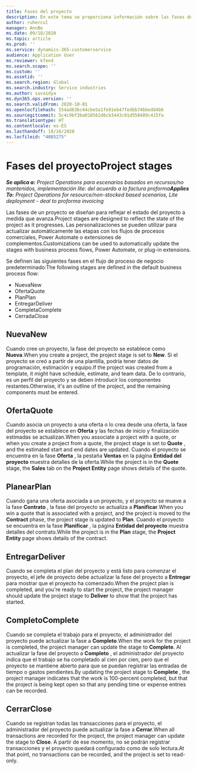 ```yaml
---
title: Fases del proyecto
description: En este tema se proporciona información sobre las fases del proyecto que están disponibles en Microsoft Dynamics Project Operations.
author: ruhercul
manager: AnnBe
ms.date: 09/18/2020
ms.topic: article
ms.prod: ''
ms.service: dynamics-365-customerservice
audience: Application User
ms.reviewer: kfend
ms.search.scope: ''
ms.custom: ''
ms.assetid: ''
ms.search.region: Global
ms.search.industry: Service industries
ms.author: suvaidya
ms.dyn365.ops.version: ''
ms.search.validFrom: 2020-10-01
ms.openlocfilehash: 554ad63bc44cbe5a1fe91eb47fedbb74bbedd4b6
ms.sourcegitcommit: 5c4c9bf3ba018562d6cb3443c01d550489c415fa
ms.translationtype: HT
ms.contentlocale: es-ES
ms.lasthandoff: 10/16/2020
ms.locfileid: "4085275"
---
```

# <a name="project-stages"></a><span data-ttu-id="ccba0-103">Fases del proyecto</span><span class="sxs-lookup"><span data-stu-id="ccba0-103">Project stages</span></span>

<span data-ttu-id="ccba0-104">_**Se aplica a:** Project Operations para escenarios basados en recursos/no mantenidos, implementación lite: del acuerdo a la factura proforma_</span><span class="sxs-lookup"><span data-stu-id="ccba0-104">_**Applies To:** Project Operations for resource/non-stocked based scenarios, Lite deployment - deal to proforma invoicing_</span></span>

<span data-ttu-id="ccba0-105">Las fases de un proyecto se diseñan para reflejar el estado del proyecto a medida que avanza.</span><span class="sxs-lookup"><span data-stu-id="ccba0-105">Project stages are designed to reflect the state of the project as it progresses.</span></span> <span data-ttu-id="ccba0-106">Las personalizaciones se pueden utilizar para actualizar automáticamente las etapas con los flujos de procesos comerciales, Power Automate o extensiones de complementos.</span><span class="sxs-lookup"><span data-stu-id="ccba0-106">Customizations can be used to automatically update the stages with business process flows, Power Automate, or plug-in extensions.</span></span>

<span data-ttu-id="ccba0-107">Se definen las siguientes fases en el flujo de proceso de negocio predeterminado:</span><span class="sxs-lookup"><span data-stu-id="ccba0-107">The following stages are defined in the default business process flow:</span></span>

- <span data-ttu-id="ccba0-108">Nueva</span><span class="sxs-lookup"><span data-stu-id="ccba0-108">New</span></span>
- <span data-ttu-id="ccba0-109">Oferta</span><span class="sxs-lookup"><span data-stu-id="ccba0-109">Quote</span></span>
- <span data-ttu-id="ccba0-110">Plan</span><span class="sxs-lookup"><span data-stu-id="ccba0-110">Plan</span></span>
- <span data-ttu-id="ccba0-111">Entregar</span><span class="sxs-lookup"><span data-stu-id="ccba0-111">Deliver</span></span>
- <span data-ttu-id="ccba0-112">Completa</span><span class="sxs-lookup"><span data-stu-id="ccba0-112">Complete</span></span>
- <span data-ttu-id="ccba0-113">Cerrada</span><span class="sxs-lookup"><span data-stu-id="ccba0-113">Close</span></span> 

## <a name="new"></a><span data-ttu-id="ccba0-114">Nueva</span><span class="sxs-lookup"><span data-stu-id="ccba0-114">New</span></span>

<span data-ttu-id="ccba0-115">Cuando cree un proyecto, la fase del proyecto se establece como **Nueva**.</span><span class="sxs-lookup"><span data-stu-id="ccba0-115">When you create a project, the project stage is set to **New**.</span></span> <span data-ttu-id="ccba0-116">Si el proyecto se creó a partir de una plantilla, podría tener datos de programación, estimación y equipo.</span><span class="sxs-lookup"><span data-stu-id="ccba0-116">If the project was created from a template, it might have schedule, estimate, and team data.</span></span> <span data-ttu-id="ccba0-117">De lo contrario, es un perfil del proyecto y se deben introducir los componentes restantes.</span><span class="sxs-lookup"><span data-stu-id="ccba0-117">Otherwise, it's an outline of the project, and the remaining components must be entered.</span></span>

## <a name="quote"></a><span data-ttu-id="ccba0-118">Oferta</span><span class="sxs-lookup"><span data-stu-id="ccba0-118">Quote</span></span>

<span data-ttu-id="ccba0-119">Cuando asocia un proyecto a una oferta o lo crea desde una oferta, la fase del proyecto se establece en **Oferta** y las fechas de inicio y finalización estimadas se actualizan.</span><span class="sxs-lookup"><span data-stu-id="ccba0-119">When you associate a project with a quote, or when you create a project from a quote, the project stage is set to **Quote** , and the estimated start and end dates are updated.</span></span> <span data-ttu-id="ccba0-120">Cuando el proyecto se encuentra en la fase **Oferta** , la pestaña **Ventas** en la página **Entidad del proyecto** muestra detalles de la oferta.</span><span class="sxs-lookup"><span data-stu-id="ccba0-120">While the project is in the **Quote** stage, the **Sales** tab on the **Project Entity** page shows details of the quote.</span></span>

## <a name="plan"></a><span data-ttu-id="ccba0-121">Planear</span><span class="sxs-lookup"><span data-stu-id="ccba0-121">Plan</span></span>

<span data-ttu-id="ccba0-122">Cuando gana una oferta asociada a un proyecto, y el proyecto se mueve a la fase **Contrato** , la fase del proyecto se actualiza a **Planificar**.</span><span class="sxs-lookup"><span data-stu-id="ccba0-122">When you win a quote that is associated with a project, and the project is moved to the **Contract** phase, the project stage is updated to **Plan**.</span></span> <span data-ttu-id="ccba0-123">Cuando el proyecto se encuentra en la fase **Planificar** , la página **Entidad del proyecto** muestra detalles del contrato.</span><span class="sxs-lookup"><span data-stu-id="ccba0-123">While the project is in the **Plan** stage, the **Project Entity** page shows details of the contract.</span></span>

## <a name="deliver"></a><span data-ttu-id="ccba0-124">Entregar</span><span class="sxs-lookup"><span data-stu-id="ccba0-124">Deliver</span></span>

<span data-ttu-id="ccba0-125">Cuando se completa el plan del proyecto y está listo para comenzar el proyecto, el jefe de proyecto debe actualizar la fase del proyecto a **Entregar** para mostrar que el proyecto ha comenzado.</span><span class="sxs-lookup"><span data-stu-id="ccba0-125">When the project plan is completed, and you're ready to start the project, the project manager should update the project stage to **Deliver** to show that the project has started.</span></span>

## <a name="complete"></a><span data-ttu-id="ccba0-126">Completo</span><span class="sxs-lookup"><span data-stu-id="ccba0-126">Complete</span></span> 

<span data-ttu-id="ccba0-127">Cuando se completa el trabajo para el proyecto, el administrador del proyecto puede actualizar la fase a **Completo**.</span><span class="sxs-lookup"><span data-stu-id="ccba0-127">When the work for the project is completed, the project manager can update the stage to **Complete**.</span></span> <span data-ttu-id="ccba0-128">Al actualizar la fase del proyecto a **Completo** , el administrador del proyecto indica que el trabajo se ha completado al cien por cien, pero que el proyecto se mantiene abierto para que se puedan registrar las entradas de tiempo o gastos pendientes.</span><span class="sxs-lookup"><span data-stu-id="ccba0-128">By updating the project stage to **Complete** , the project manager indicates that the work is 100-percent completed, but that the project is being kept open so that any pending time or expense entries can be recorded.</span></span>

## <a name="close"></a><span data-ttu-id="ccba0-129">Cerrar</span><span class="sxs-lookup"><span data-stu-id="ccba0-129">Close</span></span>

<span data-ttu-id="ccba0-130">Cuando se registran todas las transacciones para el proyecto, el administrador del proyecto puede actualizar la fase a **Cerrar**.</span><span class="sxs-lookup"><span data-stu-id="ccba0-130">When all transactions are recorded for the project, the project manager can update the stage to **Close**.</span></span> <span data-ttu-id="ccba0-131">A partir de ese momento, no se podrán registrar transacciones y el proyecto quedará configurado como de solo lectura.</span><span class="sxs-lookup"><span data-stu-id="ccba0-131">At that point, no transactions can be recorded, and the project is set to read-only.</span></span>

